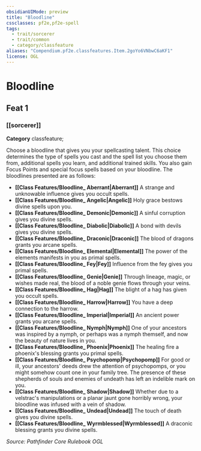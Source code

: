 ```yaml
---
obsidianUIMode: preview
title: "Bloodline"
cssclasses: pf2e,pf2e-spell
tags:
  - trait/sorcerer
  - trait/common
  - category/classfeature
aliases: "Compendium.pf2e.classfeatures.Item.2goYo6VNbwC6aKF1"
license: OGL
---
```

# Bloodline
## Feat 1
### [[sorcerer]]

**Category** classfeature; 




Choose a bloodline that gives you your spellcasting talent. This choice determines the type of spells you cast and the spell list you choose them from, additional spells you learn, and additional trained skills. You also gain Focus Points and special focus spells based on your bloodline. The bloodlines presented are as follows:

*   **[[Class Features/Bloodline_ Aberrant|Aberrant]]** A strange and unknowable influence gives you occult spells.
*   **[[Class Features/Bloodline_ Angelic|Angelic]]** Holy grace bestows divine spells upon you.
*   **[[Class Features/Bloodline_ Demonic|Demonic]]** A sinful corruption gives you divine spells.
*   **[[Class Features/Bloodline_ Diabolic|Diabolic]]** A bond with devils gives you divine spells.
*   **[[Class Features/Bloodline_ Draconic|Draconic]]** The blood of dragons grants you arcane spells.
*   **[[Class Features/Bloodline_ Elemental|Elemental]]** The power of the elements manifests in you as primal spells.
*   **[[Class Features/Bloodline_ Fey|Fey]]** Influence from the fey gives you primal spells.
*   **[[Class Features/Bloodline_ Genie|Genie]]** Through lineage, magic, or wishes made real, the blood of a noble genie flows through your veins.
*   **[[Class Features/Bloodline_ Hag|Hag]]** The blight of a hag has given you occult spells.
*   **[[Class Features/Bloodline_ Harrow|Harrow]]** You have a deep connection to the harrow.
*   **[[Class Features/Bloodline_ Imperial|Imperial]]** An ancient power grants you arcane spells.
*   **[[Class Features/Bloodline_ Nymph|Nymph]]** One of your ancestors was inspired by a nymph, or perhaps was a nymph themself, and now the beauty of nature lives in you.
*   **[[Class Features/Bloodline_ Phoenix|Phoenix]]** The healing fire a phoenix's blessing grants you primal spells.
*   **[[Class Features/Bloodline_ Psychopomp|Psychopomp]]** For good or ill, your ancestors' deeds drew the attention of psychopomps, or you might somehow count one in your family tree. The presence of these shepherds of souls and enemies of undeath has left an indelible mark on you.
*   **[[Class Features/Bloodline_ Shadow|Shadow]]** Whether due to a velstrac's manipulations or a planar jaunt gone horribly wrong, your bloodline was infused with a vein of shadow.
*   **[[Class Features/Bloodline_ Undead|Undead]]** The touch of death gives you divine spells.
*   **[[Class Features/Bloodline_ Wyrmblessed|Wyrmblessed]]** A draconic blessing grants you divine spells.

*Source: Pathfinder Core Rulebook*
*OGL*